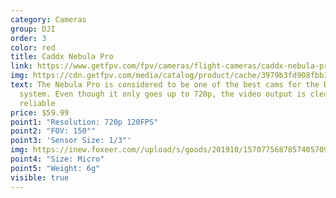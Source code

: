 ```yaml
---
category: Cameras
group: DJI
order: 3
color: red
title: Caddx Nebula Pro
link: https://www.getfpv.com/fpv/cameras/flight-cameras/caddx-nebula-pro-digital-fpv-camera.html
img: https://cdn.getfpv.com/media/catalog/product/cache/3979b3fd908fbb12b31974edb6316b2e/c/a/caddx_nebula_pro_hd_digital_fpv_camera_3_.jpg
text: The Nebula Pro is considered to be one of the best cams for the DJI
  system. Even though it only goes up to 720p, the video output is clean and
  reliable
price: $59.99
point1: "Resolution: 720p 120FPS"
point2: "FOV: 150°"
point3: 'Sensor Size: 1/3"'
img: https://inew.foxeer.com//upload/s/goods/201910/1570775687857405709.images.400x400.jpg
point4: "Size: Micro"
point5: "Weight: 6g"
visible: true
---
```

